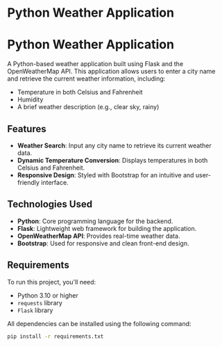 # Python Weather Application

# Python Weather Application

A Python-based weather application built using Flask and the OpenWeatherMap API. This application allows users to enter a city name and retrieve the current weather information, including:

- Temperature in both Celsius and Fahrenheit
- Humidity
- A brief weather description (e.g., clear sky, rainy)

## Features

- **Weather Search**: Input any city name to retrieve its current weather data.
- **Dynamic Temperature Conversion**: Displays temperatures in both Celsius and Fahrenheit.
- **Responsive Design**: Styled with Bootstrap for an intuitive and user-friendly interface.

## Technologies Used

- **Python**: Core programming language for the backend.
- **Flask**: Lightweight web framework for building the application.
- **OpenWeatherMap API**: Provides real-time weather data.
- **Bootstrap**: Used for responsive and clean front-end design.

## Requirements

To run this project, you'll need:

- Python 3.10 or higher
- `requests` library
- `Flask` library

All dependencies can be installed using the following command:

```bash
pip install -r requirements.txt
```
